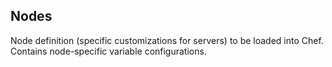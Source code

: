 
Nodes
-----

Node definition (specific customizations for servers) to be loaded into Chef.
Contains node-specific variable configurations.
